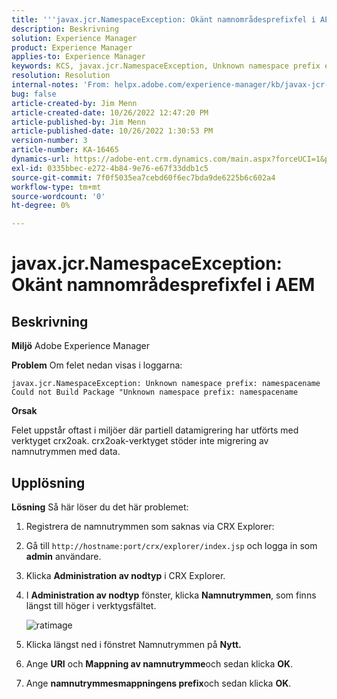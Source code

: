 ```yaml
---
title: '''javax.jcr.NamespaceException: Okänt namnområdesprefixfel i AEM'
description: Beskrivning
solution: Experience Manager
product: Experience Manager
applies-to: Experience Manager
keywords: KCS, javax.jcr.NamespaceException, Unknown namespace prefix error, AEM, Adobe Experience Manager, troubleshooting
resolution: Resolution
internal-notes: 'From: helpx.adobe.com/experience-manager/kb/javax-jcr-NamespaceException-Unknown-namespace-prefix-error-in-AEM.html'
bug: false
article-created-by: Jim Menn
article-created-date: 10/26/2022 12:47:20 PM
article-published-by: Jim Menn
article-published-date: 10/26/2022 1:30:53 PM
version-number: 3
article-number: KA-16465
dynamics-url: https://adobe-ent.crm.dynamics.com/main.aspx?forceUCI=1&pagetype=entityrecord&etn=knowledgearticle&id=bf4ce552-2c55-ed11-bba2-6045bd006b4b
exl-id: 0335bbec-e272-4b84-9e76-e67f33ddb1c5
source-git-commit: 7f0f5035ea7cebd60f6ec7bda9de6225b6c602a4
workflow-type: tm+mt
source-wordcount: '0'
ht-degree: 0%

---
```


# javax.jcr.NamespaceException: Okänt namnområdesprefixfel i AEM

## Beskrivning


<b>Miljö</b>
Adobe Experience Manager

<b>Problem</b>
Om felet nedan visas i loggarna:


```
javax.jcr.NamespaceException: Unknown namespace prefix: namespacename
Could not Build Package "Unknown namespace prefix: namespacename
```


<b>Orsak</b>

Felet uppstår oftast i miljöer där partiell datamigrering har utförts med verktyget crx2oak.
crx2oak-verktyget stöder inte migrering av namnutrymmen med data.


## Upplösning


<b>Lösning</b>
Så här löser du det här problemet:

1. Registrera de namnutrymmen som saknas via CRX Explorer:
2. Gå till `http://hostname:port/crx/explorer/index.jsp` och logga in som <b>admin</b> användare.
3. Klicka <b>Administration av nodtyp</b> i CRX Explorer.
4. I <b>Administration av nodtyp</b> fönster, klicka <b>Namnutrymmen</b>, som finns längst till höger i verktygsfältet.

   ![ratimage](https://helpx.adobe.com/content/dam/help/en/experience-manager/kb/javax-jcr-NamespaceException-Unknown-namespace-prefix-error-in-AEM/_jcr_content/main-pars/procedure/proc_par/step_2/step_par/image/rtaimage.png "ratimage")


5. Klicka längst ned i fönstret Namnutrymmen på <b>Nytt.</b>
6. Ange <b>URI</b> och <b>Mappning av namnutrymme</b>och sedan klicka <b>OK</b>.
7. Ange <b>namnutrymmesmappningens prefix</b>och sedan klicka <b>OK</b>.
